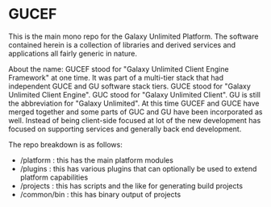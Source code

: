 # GUCEF

This is the main mono repo for the Galaxy Unlimited Platform.
The software contained herein is a collection of libraries and derived services and applications all fairly generic in nature.

About the name:
GUCEF stood for "Galaxy Unlimited Client Engine Framework" at one time. It was part of a multi-tier stack that had independent GUCE and GU software stack tiers.
GUCE stood for "Galaxy Unlimited Client Engine".
GUC stood for "Galaxy Unlimited Client".
GU is still the abbreviation for "Galaxy Unlimited".
At this time GUCEF and GUCE have merged together and some parts of GUC and GU have been incorporated as well.
Instead of being client-side focused at lot of the new development has focused on supporting services and generally back end development.

The repo breakdown is as follows:
- /platform : this has the main platform modules
- /plugins : this has various plugins that can optionally be used to extend platform capabilities
- /projects : this has scripts and the like for generating build projects
- /common/bin : this has binary output of projects
